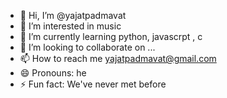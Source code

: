 - 👋 Hi, I’m @yajatpadmavat
- 👀 I’m interested in music
- 🌱 I’m currently learning python, javascrpt , c
- 💞️ I’m looking to collaborate on ...
- 📫 How to reach me yajatpadmavat@gmail.com
- 😄 Pronouns: he
- ⚡ Fun fact: We've never met before 

<!---
yajatpadmavat/yajatpadmavat is a ✨ special ✨ repository because its `README.md` (this file) appears on your GitHub profile.
You can click the Preview link to take a look at your changes.
--->
